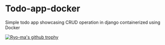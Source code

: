 # Todo-app-docker
Simple todo app showcasing CRUD operation in django containerized using Docker

[![Ryo-ma's github trophy](https://github-profile-trophy.vercel.app/?username=rohan07-create&row=1)](https://github.com/ryo-ma/github-profile-trophy)

